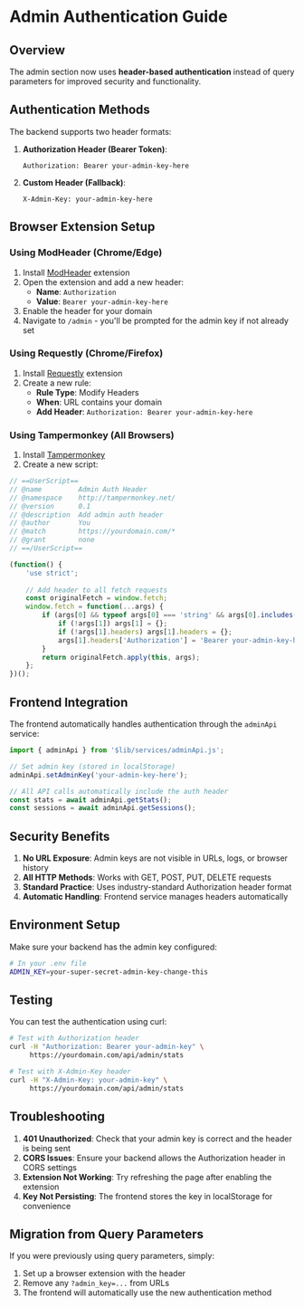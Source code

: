 # Admin Authentication Guide

## Overview

The admin section now uses **header-based authentication** instead of query parameters for improved security and functionality.

## Authentication Methods

The backend supports two header formats:

1. **Authorization Header (Bearer Token)**:
   ```
   Authorization: Bearer your-admin-key-here
   ```

2. **Custom Header (Fallback)**:
   ```
   X-Admin-Key: your-admin-key-here
   ```

## Browser Extension Setup

### Using ModHeader (Chrome/Edge)

1. Install [ModHeader](https://chrome.google.com/webstore/detail/modheader/idgpnmonknjnojddfkpgkljpfnnfcklj) extension
2. Open the extension and add a new header:
   - **Name**: `Authorization`
   - **Value**: `Bearer your-admin-key-here`
3. Enable the header for your domain
4. Navigate to `/admin` - you'll be prompted for the admin key if not already set

### Using Requestly (Chrome/Firefox)

1. Install [Requestly](https://requestly.io/) extension
2. Create a new rule:
   - **Rule Type**: Modify Headers
   - **When**: URL contains your domain
   - **Add Header**: `Authorization: Bearer your-admin-key-here`

### Using Tampermonkey (All Browsers)

1. Install [Tampermonkey](https://www.tampermonkey.net/)
2. Create a new script:

```javascript
// ==UserScript==
// @name         Admin Auth Header
// @namespace    http://tampermonkey.net/
// @version      0.1
// @description  Add admin auth header
// @author       You
// @match        https://yourdomain.com/*
// @grant        none
// ==/UserScript==

(function() {
    'use strict';
    
    // Add header to all fetch requests
    const originalFetch = window.fetch;
    window.fetch = function(...args) {
        if (args[0] && typeof args[0] === 'string' && args[0].includes('/api/admin/')) {
            if (!args[1]) args[1] = {};
            if (!args[1].headers) args[1].headers = {};
            args[1].headers['Authorization'] = 'Bearer your-admin-key-here';
        }
        return originalFetch.apply(this, args);
    };
})();
```

## Frontend Integration

The frontend automatically handles authentication through the `adminApi` service:

```javascript
import { adminApi } from '$lib/services/adminApi.js';

// Set admin key (stored in localStorage)
adminApi.setAdminKey('your-admin-key-here');

// All API calls automatically include the auth header
const stats = await adminApi.getStats();
const sessions = await adminApi.getSessions();
```

## Security Benefits

1. **No URL Exposure**: Admin keys are not visible in URLs, logs, or browser history
2. **All HTTP Methods**: Works with GET, POST, PUT, DELETE requests
3. **Standard Practice**: Uses industry-standard Authorization header format
4. **Automatic Handling**: Frontend service manages headers automatically

## Environment Setup

Make sure your backend has the admin key configured:

```bash
# In your .env file
ADMIN_KEY=your-super-secret-admin-key-change-this
```

## Testing

You can test the authentication using curl:

```bash
# Test with Authorization header
curl -H "Authorization: Bearer your-admin-key" \
     https://yourdomain.com/api/admin/stats

# Test with X-Admin-Key header
curl -H "X-Admin-Key: your-admin-key" \
     https://yourdomain.com/api/admin/stats
```

## Troubleshooting

1. **401 Unauthorized**: Check that your admin key is correct and the header is being sent
2. **CORS Issues**: Ensure your backend allows the Authorization header in CORS settings
3. **Extension Not Working**: Try refreshing the page after enabling the extension
4. **Key Not Persisting**: The frontend stores the key in localStorage for convenience

## Migration from Query Parameters

If you were previously using query parameters, simply:

1. Set up a browser extension with the header
2. Remove any `?admin_key=...` from URLs
3. The frontend will automatically use the new authentication method
